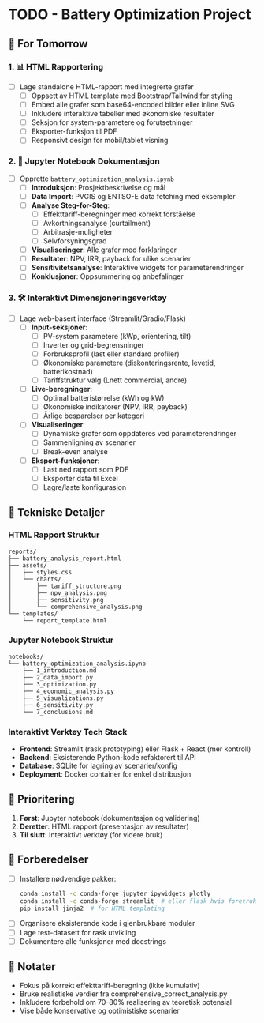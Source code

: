 # TODO - Battery Optimization Project

## 📅 For Tomorrow

### 1. 📊 HTML Rapportering
- [ ] Lage standalone HTML-rapport med integrerte grafer
  - [ ] Oppsett av HTML template med Bootstrap/Tailwind for styling
  - [ ] Embed alle grafer som base64-encoded bilder eller inline SVG
  - [ ] Inkludere interaktive tabeller med økonomiske resultater
  - [ ] Seksjon for system-parametere og forutsetninger
  - [ ] Eksporter-funksjon til PDF
  - [ ] Responsivt design for mobil/tablet visning

### 2. 📓 Jupyter Notebook Dokumentasjon
- [ ] Opprette `battery_optimization_analysis.ipynb`
  - [ ] **Introduksjon**: Prosjektbeskrivelse og mål
  - [ ] **Data Import**: PVGIS og ENTSO-E data fetching med eksempler
  - [ ] **Analyse Steg-for-Steg**:
    - [ ] Effekttariff-beregninger med korrekt forståelse
    - [ ] Avkortningsanalyse (curtailment)
    - [ ] Arbitrasje-muligheter
    - [ ] Selvforsyningsgrad
  - [ ] **Visualiseringer**: Alle grafer med forklaringer
  - [ ] **Resultater**: NPV, IRR, payback for ulike scenarier
  - [ ] **Sensitivitetsanalyse**: Interaktive widgets for parameterendringer
  - [ ] **Konklusjoner**: Oppsummering og anbefalinger

### 3. 🛠️ Interaktivt Dimensjoneringsverktøy
- [ ] Lage web-basert interface (Streamlit/Gradio/Flask)
  - [ ] **Input-seksjoner**:
    - [ ] PV-system parametere (kWp, orientering, tilt)
    - [ ] Inverter og grid-begrensninger
    - [ ] Forbruksprofil (last eller standard profiler)
    - [ ] Økonomiske parametere (diskonteringsrente, levetid, batterikostnad)
    - [ ] Tariffstruktur valg (Lnett commercial, andre)
  - [ ] **Live-beregninger**:
    - [ ] Optimal batteristørrelse (kWh og kW)
    - [ ] Økonomiske indikatorer (NPV, IRR, payback)
    - [ ] Årlige besparelser per kategori
  - [ ] **Visualiseringer**:
    - [ ] Dynamiske grafer som oppdateres ved parameterendringer
    - [ ] Sammenligning av scenarier
    - [ ] Break-even analyse
  - [ ] **Eksport-funksjoner**:
    - [ ] Last ned rapport som PDF
    - [ ] Eksporter data til Excel
    - [ ] Lagre/laste konfigurasjon

## 📝 Tekniske Detaljer

### HTML Rapport Struktur
```
reports/
├── battery_analysis_report.html
├── assets/
│   ├── styles.css
│   └── charts/
│       ├── tariff_structure.png
│       ├── npv_analysis.png
│       ├── sensitivity.png
│       └── comprehensive_analysis.png
└── templates/
    └── report_template.html
```

### Jupyter Notebook Struktur
```
notebooks/
└── battery_optimization_analysis.ipynb
    ├── 1_introduction.md
    ├── 2_data_import.py
    ├── 3_optimization.py
    ├── 4_economic_analysis.py
    ├── 5_visualizations.py
    ├── 6_sensitivity.py
    └── 7_conclusions.md
```

### Interaktivt Verktøy Tech Stack
- **Frontend**: Streamlit (rask prototyping) eller Flask + React (mer kontroll)
- **Backend**: Eksisterende Python-kode refaktorert til API
- **Database**: SQLite for lagring av scenarier/konfig
- **Deployment**: Docker container for enkel distribusjon

## 🎯 Prioritering
1. **Først**: Jupyter notebook (dokumentasjon og validering)
2. **Deretter**: HTML rapport (presentasjon av resultater)
3. **Til slutt**: Interaktivt verktøy (for videre bruk)

## 🔧 Forberedelser
- [ ] Installere nødvendige pakker:
  ```bash
  conda install -c conda-forge jupyter ipywidgets plotly
  conda install -c conda-forge streamlit  # eller flask hvis foretrukket
  pip install jinja2  # for HTML templating
  ```
- [ ] Organisere eksisterende kode i gjenbrukbare moduler
- [ ] Lage test-datasett for rask utvikling
- [ ] Dokumentere alle funksjoner med docstrings

## 📌 Notater
- Fokus på korrekt effekttariff-beregning (ikke kumulativ)
- Bruke realistiske verdier fra comprehensive_correct_analysis.py
- Inkludere forbehold om 70-80% realisering av teoretisk potensial
- Vise både konservative og optimistiske scenarier